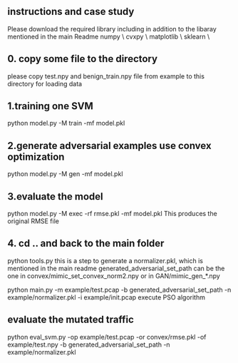 ## instructions and case study
Please download the required library including in addition to the libaray mentioned in the main Readme
numpy \\
cvxpy \\
matplotlib \\
sklearn \\

## 0. copy some file to the directory
please copy test.npy and benign_train.npy file from example to this directory for loading data

## 1.training one SVM
python model.py -M train -mf model.pkl

## 2.generate adversarial examples use convex optimization
python model.py -M gen -mf model.pkl

## 3.evaluate the model
python model.py -M exec -rf rmse.pkl -mf model.pkl
This produces the original RMSE file

## 4. cd .. and back to the main folder
python tools.py this is a step to generate a normalizer.pkl, which is mentioned in the main readme
generated_adversarial_set_path can be the one in convex/mimic_set_convex_norm2.npy or in GAN/mimic_gen_*.npy

python main.py -m example/test.pcap -b generated_adversarial_set_path -n example/normalizer.pkl -i example/init.pcap
execute PSO algorithm

## evaluate the mutated traffic
python eval_svm.py -op example/test.pcap -or convex/rmse.pkl -of example/test.npy -b generated_adversarial_set_path -n example/normalizer.pkl
